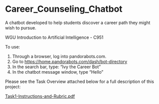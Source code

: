 # Career_Counseling_Chatbot
A chatbot developed to help students discover a career path they might wish to pursue. 

WGU Introduction to Artificial Intelligence - C951

To use:

1. Through a browser, log into pandorabots.com.
2. Go to https://home.pandorabots.com/dash/bot-directory
3. In the search bar, type: “Ivy the Career Bot”
4. In the chatbot message window, type “Hello”

Please see the Task Overview attached below for a full description of this project:

[Task1-Instructions-and-Rubric.pdf](https://github.com/bculler17/Career_Counseling_Chatbot/files/7790742/Task1-Instructions-and-Rubric.pdf)

